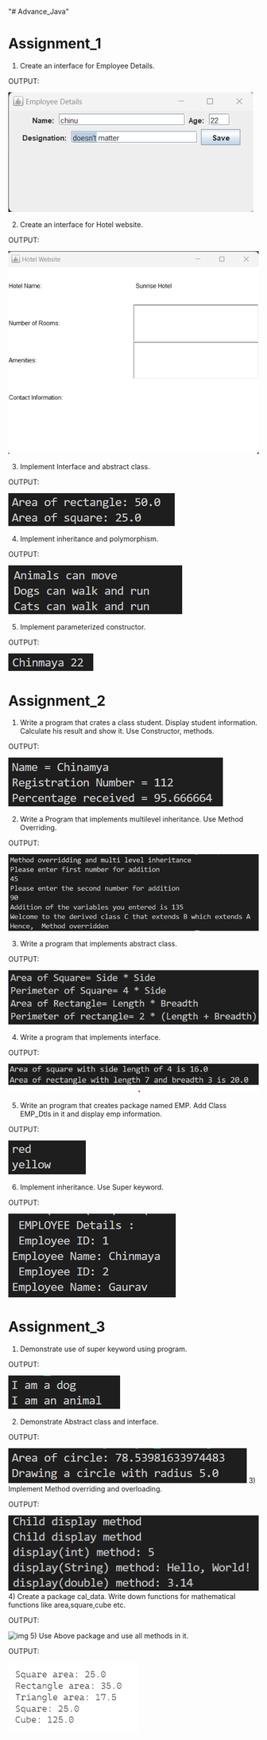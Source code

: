 "# Advance_Java"

# Assignment_1

1. Create an interface for Employee Details.

OUTPUT:

![img](https://github.com/ChinmayaGit/Advance_Java/blob/main/Output/A1Q1_Output.png)

2. Create an interface for Hotel website.

OUTPUT:

![img](https://github.com/ChinmayaGit/Advance_Java/blob/main/Output/A1Q2_Output.png)

3. Implement Interface and abstract class.

OUTPUT:

![img](https://github.com/ChinmayaGit/Advance_Java/blob/main/Output/A1Q3_output.png)

4. Implement inheritance and polymorphism.

OUTPUT:

![img](https://github.com/ChinmayaGit/Advance_Java/blob/main/Output/A1Q4_Output.png)

5. Implement parameterized constructor.

OUTPUT:

![img](https://github.com/ChinmayaGit/Advance_Java/blob/main/Output/A1Q5_Output.png)


# Assignment_2

1) Write a program that crates a class student. Display student information. Calculate his result and show it. Use Constructor, methods. 

OUTPUT:

![img](https://github.com/ChinmayaGit/Advance_Java/blob/main/Output/A2Q1_Output.png)

2) Write a Program that implements multilevel inheritance. Use Method Overriding. 

OUTPUT:

![img](https://github.com/ChinmayaGit/Advance_Java/blob/main/Output/A2Q2_Output.png)

3) Write a program that implements abstract class. 

OUTPUT:

![img](https://github.com/ChinmayaGit/Advance_Java/blob/main/Output/A2Q3_Output.png)

4) Write a program that implements interface. 

OUTPUT:

![img](https://github.com/ChinmayaGit/Advance_Java/blob/main/Output/A2Q4_Output.png)

5) Write an program that creates package named EMP. Add Class EMP_Dtls in it and display emp information. 

OUTPUT:

![img](https://github.com/ChinmayaGit/Advance_Java/blob/main/Output/A2Q5_Output.png)

6) Implement inheritance. Use Super keyword.

OUTPUT:

![img](https://github.com/ChinmayaGit/Advance_Java/blob/main/Output/A2Q6_Output.png)

# Assignment_3

1) Demonstrate use of super keyword using program.

OUTPUT:

![img](https://github.com/ChinmayaGit/Advance_Java/blob/main/Output/A3Q1_Output.png)

2) Demonstrate Abstract class and interface.

OUTPUT:

![img](https://github.com/ChinmayaGit/Advance_Java/blob/main/Output/A3Q2_Output.png)
3) Implement Method overriding and overloading.

OUTPUT:

![img](https://github.com/ChinmayaGit/Advance_Java/blob/main/Output/A3Q3_Output.png)
4) Create a package cal_data. Write down functions for mathematical functions like area,square,cube etc.

OUTPUT:

![img]()
5) Use Above package and use all methods in it.

OUTPUT:

![img](https://github.com/ChinmayaGit/Advance_Java/blob/main/Output/A3Q5_Output.png)



